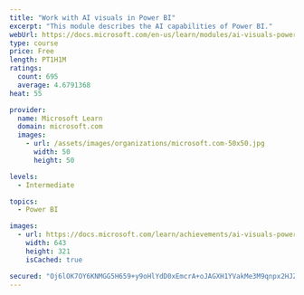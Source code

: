 ```yaml
---
title: "Work with AI visuals in Power BI"
excerpt: "This module describes the AI capabilities of Power BI."
webUrl: https://docs.microsoft.com/en-us/learn/modules/ai-visuals-power-bi/
type: course
price: Free
length: PT1H1M
ratings:
  count: 695
  average: 4.6791368
heat: 55

provider:
  name: Microsoft Learn
  domain: microsoft.com
  images:
    - url: /assets/images/organizations/microsoft.com-50x50.jpg
      width: 50
      height: 50

levels:
  - Intermediate

topics:
  - Power BI

images:
  - url: https://docs.microsoft.com/learn/achievements/ai-visuals-power-bi-social.png
    width: 643
    height: 321
    isCached: true

secured: "Oj6lOK7OY6KNMGG5H659+y9oHlYdD0xEmcrA+oJAGXH1YVakMe3M9qnpx2HJZJtbU2ArDq6OfK9IQVsXkOpYLed7kpiasD7doCL+KPIXNyJYTOKitH6MSwb2CyqYVo2tfXQdlbQm3Q5t/0fjGN4zuw6xwAZyryrS/PFCHcH9UEZ2sYEMz0UUGJfUDhMDulEeNGa07OM5Nj3SBGjv3EyZJpRVvutd+ihk5RGz3IKU0J0ItIFgufbHREOI4lYgEqIAPJcNXewKu5UsHZkuL52UfhfErdXjb6Z0Ig8sZTZDHxqum7Y/6cCrc55Rz8OOGdRy8SkOV4qvsMqqh1nHV4uwAgmQtKYhzauwA7fqdaboxDRS6HEMlxSc/8Ee35tRM3lgsP5FUlSZPMuDZ/cBHbvnfZcLhl/LZFlohJsk4XkCQ6k=;02weSlBOCNoScsCP6M6hmQ=="
---
```



